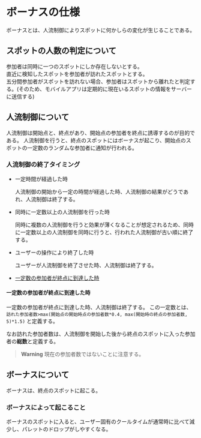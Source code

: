 # ボーナスの仕様

ボーナスとは、人流制御によりスポットに何かしらの変化が生じることである。

## スポットの人数の判定について

参加者は同時に一つのスポットにしか存在しないとする。  
直近に検知したスポットを参加者が訪れたスポットとする。  
五分間参加者がスポットを訪れない場合、参加者はスポットから離れたと判定する。(そのため、モバイルアプリは定期的に現在いるスポットの情報をサーバーに送信する)

## 人流制御について

人流制御は開始点と、終点があり、開始点の参加者を終点に誘導するのが目的である。
人流制御を行うと、終点のスポットにはボーナスが起こり、開始点のスポットの一定数のランダムな参加者に通知が行われる。

### 人流制御の終了タイミング

- 一定時間が経過した時

  人流制御の開始から一定の時間が経過した時、人流制御の結果がどうであれ、人流制御は終了する。

- 同時に一定数以上の人流制御を行った時

  同時に複数の人流制御を行うと効果が薄くなることが想定されるため、同時に一定数以上の人流制御を同時に行うと、行われた人流制御が古い順に終了する。

- ユーザーの操作により終了した時

  ユーザーが人流制御を終了させた時、人流制御は終了する。

- [一定数の参加者が終点に到達した時](#一定数の参加者が終点に到達した時)

#### 一定数の参加者が終点に到達した時

一定数の参加者が終点に到達した時、人流制御は終了する。
この一定数とは、
`訪れた参加者数>max(開始点の開始時点の参加者数*0.4, max(開始時の終点の参加者数, 5)*1.5)`
と定義する。

なお訪れた参加者数は、人流制御を開始した後から終点のスポットに入った参加者の**総数**と定義する。

> **Warning**
> 現在の参加者数ではないことに注意する。

## ボーナスについて

ボーナスは、終点のスポットに起こる。

### ボーナスによって起こること

ボーナスのスポットに入ると、ユーザー固有のクールタイムが通常時に比べて減少し、パレットのドロップがしやすくなる。
